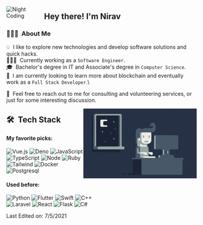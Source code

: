 <!-- ![Aus Banner](https://raw.githubusercontent.com/AVS1508/AVS1508/master/assets/Aditya%20Vikram%20Singh%20Banner.jpg) -->

<img alt="Night Coding" src="https://66.media.tumblr.com/4334a9b0943ea9582ef5a6525bbfe7bc/tumblr_mm32b2oKVQ1rfjowdo1_500.gif" width='100' align="left"/><h2>Hey
there! I'm Nirav</h2>

### 👨🏻‍💻 &nbsp;About Me

💡 &nbsp;I like to explore new technologies and develop software solutions and
quick hacks.\
👨🏻‍💻 &nbsp;Currently working as a `Software Engineer`.\
🎓 &nbsp;Bachelor's degree in IT and Associate's degree in `Computer Science`.\
🌱 &nbsp;I am currently looking to learn more about blockchain and eventually
work as a `Full Stack Developer`.\

💬 &nbsp;Feel free to reach out to me for consulting and volunteering services,
or just for some interesting discussion.

<img alt="Night Coding" src="https://raw.githubusercontent.com/AVS1508/AVS1508/master/assets/Night-Coding.gif" align="right"/>

## 🛠 &nbsp;Tech Stack

#### My favorite picks:

![Vue.js](https://img.shields.io/badge/-Vue.js-05122A?style=flat&logo=vue.js)
![Deno](https://img.shields.io/badge/-Deno-05122A?style=flat&logo=deno)
![JavaScript](https://img.shields.io/badge/-JavaScript-05122A?style=flat&logo=javascript)
![TypeScript](https://img.shields.io/badge/-TypeScript-05122A?style=flat&logo=TypeScript)
![Node](https://img.shields.io/badge/-Node.js-05122A?style=flat&logo=node.js)
![Ruby](https://img.shields.io/badge/-Ruby-05122A?style=flat&logo=ruby&logoColor=red)
![Tailwind](https://img.shields.io/badge/-Tailwindcss-05122A?style=flat&logo=tailwindcss)
![Docker](https://img.shields.io/badge/-Docker-05122A?style=flat&logo=docker)\
![Postgresql](https://img.shields.io/badge/-Postgresql-05122A?style=flat&logo=postgresql)

#### Used before:

![Python](https://img.shields.io/badge/-Python-05122A?style=flat&logo=python)
![Flutter](https://img.shields.io/badge/-Flutter-05122A?style=flat&logo=flutter)
![Swift](https://img.shields.io/badge/-Swift-05122A?style=flat&logo=swift)
![C++](https://img.shields.io/badge/-C++-05122A?style=flat&logo=C%2B%2B&logoColor=00599C)\
![Laravel](https://img.shields.io/badge/-Laravel-05122A?style=flat&logo=laravel)
![React](https://img.shields.io/badge/-React-05122A?style=flat&logo=react)
![Flask](https://img.shields.io/badge/-Flask-05122A?style=flat&logo=flask)
![C#](https://img.shields.io/badge/-CSharp-05122A?style=flat&logo=csharp&logoColor=purple)



Last Edited on: 7/5/2021
